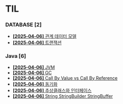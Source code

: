 # TIL
 
### DATABASE [2]
- [**[2025-04-06]**  관계 데이터 모델](https://github.com/A-lass/TIL/blob/main/DATABASE/관계_데이터_모델.md)
- [**[2025-04-06]**  트랜잭션](https://github.com/A-lass/TIL/blob/main/DATABASE/트랜잭션.md)
### Java [6]
- [**[2025-04-06]**  JVM](https://github.com/A-lass/TIL/blob/main/Java/JVM.md)
- [**[2025-04-06]**  GC](https://github.com/A-lass/TIL/blob/main/Java/GC.md)
- [**[2025-04-06]**  Call By Value vs Call By Reference](https://github.com/A-lass/TIL/blob/main/Java/Call_By_Value_vs_Call_By_Reference.md)
- [**[2025-04-06]**  동기화](https://github.com/A-lass/TIL/blob/main/Java/동기화.md)
- [**[2025-04-06]**  추상클래스와 인터페이스](https://github.com/A-lass/TIL/blob/main/Java/추상클래스와_인터페이스.md)
- [**[2025-04-06]**  String StringBuilder StringBuffer](https://github.com/A-lass/TIL/blob/main/Java/String_StringBuilder_StringBuffer.md)
